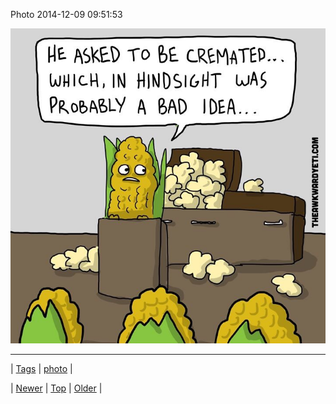 <!--
title: Photo 2014-12-09 09
date: 2020-06-28T15:27:00.053Z
tags: photo
-->


Photo 2014-12-09 09:51:53

![](104749189504-0.jpg)

<!--BOTTOM-POST-NAVIGATION-->
---

| [Tags](tags.md) | [photo](tag-photo.md) |

| [Newer](104746762604.md) | [Top](index.md) | [Older](104749228264.md) |